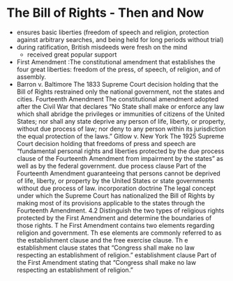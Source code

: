 # The Bill of Rights - Then and Now
- ensures basic liberties (freedom of speech and religion, protection against arbitrary searches, and being held for long periods without trial)
- during ratification, British misdeeds were fresh on the mind
	- received great popular support
- First Amendment :The constitutional amendment that establishes the four great liberties: freedom of the press, of speech, of religion, and of assembly. 
- Barron v. Baltimore The 1833 Supreme Court decision holding that the Bill of Rights restrained only the national government, not the states and cities. Fourteenth Amendment The constitutional amendment adopted after the Civil War that declares “No State shall make or enforce any law which shall abridge the privileges or immunities of citizens of the United States; nor shall any state deprive any person of life, liberty, or property, without due process of law; nor deny to any person within its jurisdiction the equal protection of the laws.” Gitlow v. New York The 1925 Supreme Court decision holding that freedoms of press and speech are “fundamental personal rights and liberties protected by the due process clause of the Fourteenth Amendment from impairment by the states” as well as by the federal government. due process clause Part of the Fourteenth Amendment guaranteeing that persons cannot be deprived of life, liberty, or property by the United States or state governments without due process of law. incorporation doctrine The legal concept under which the Supreme Court has nationalized the Bill of Rights by making most of its provisions applicable to the states through the Fourteenth Amendment. 4.2 Distinguish the two types of religious rights protected by the First Amendment and determine the boundaries of those rights. T he First Amendment contains two elements regarding religion and government. Th ese elements are commonly referred to as the establishment clause and the free exercise clause. Th e establishment clause states that “Congress shall make no law respecting an establishment of religion.” establishment clause Part of the First Amendment stating that “Congress shall make no law respecting an establishment of religion.”